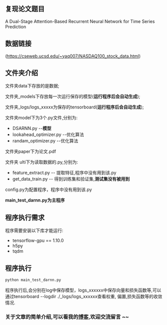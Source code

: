 ## 复现论文题目
A Dual-Stage Attention-Based Recurrent Neural Network for Time Series Prediction

## 数据链接
(https://cseweb.ucsd.edu/~yaq007/NASDAQ100_stock_data.html)

## 文件夹介绍
文件夹data下存放的是数据;

文件夹_models下存放每一次运行保存的模型(**运行程序后会自动生成**);

文件夹_logs/logs_xxxxx为保存的tensorboard(**运行程序后会自动生成**);

文件夹model下为3个.py文件,分别为:
- DSARNN.py  --**模型**
- lookahead_optimizer.py  --优化算法
- randam_optimizer.py   --优化算法

文件夹paper下为论文.pdf

文件夹 ulti下为读取数据的.py,分别为:
- feature_extract.py  -- 提取特征,程序中没有用到该.py
- get_data_train.py   -- 得到训练集和验证集,**测试集没有被用到**

config.py为配置程序，程序中没有用到该.py

**main_test_darnn.py为主程序**       
## 程序执行需求
程序需要安装以下库才能运行:
- tensorflow-gpu == 1.10.0
- h5py
- tqdm

## 程序执行
```python
python main_test_darnn.py
```
程序执行后,会分别在log中保存模型，logs_xxxxxx中保存向量和损失函数等,可以通过tensorboard --logdir ./_logs/logs_xxxxxx查看权重,
偏置,损失函数等的收敛情况.

### 关于文章的简单介绍,可以看我的[博客](https://www.jianshu.com/p/cb9767ce73f0),欢迎交流留言 ~~
